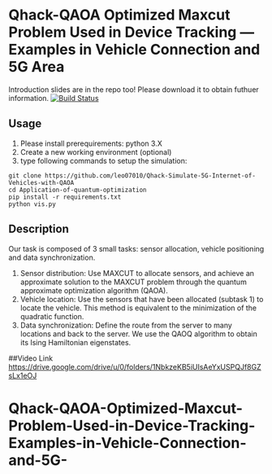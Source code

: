 # Qhack-QAOA Optimized Maxcut Problem Used in Device Tracking — Examples in Vehicle Connection and 5G Area
Introduction slides are in the repo too! Please download it to obtain futhuer information.
[![Build Status](https://i.ibb.co/sCpw28h/Screen-Shot-2020-09-10-at-1-38-50-AM.png)](https://i.ibb.co/sCpw28h/Screen-Shot-2020-09-10-at-1-38-50-AM.png)
## Usage
1. Please install prerequirements: python 3.X
2. Create a new working environment (optional)
3. type following commands to setup the simulation:
```
git clone https://github.com/leo07010/Qhack-Simulate-5G-Internet-of-Vehicles-with-QAOA
cd Application-of-quantum-optimization
pip install -r requirements.txt
python vis.py
```
## Description
Our task is composed of 3 small tasks: sensor allocation, vehicle positioning and data synchronization.

1.	Sensor distribution: Use MAXCUT to allocate sensors, and achieve an approximate solution to the MAXCUT problem through the quantum approximate optimization algorithm (QAOA).
2.	Vehicle location: Use the sensors that have been allocated (subtask 1) to locate the vehicle. This method is equivalent to the minimization of the quadratic function.
3.	Data synchronization: Define the route from the server to many locations and back to the server. We use the QAOQ algorithm to obtain its Ising Hamiltonian eigenstates.

##Video Link
https://drive.google.com/drive/u/0/folders/1NbkzeKB5iUIsAeYxUSPQJf8GZsLx1eOJ
# Qhack-QAOA-Optimized-Maxcut-Problem-Used-in-Device-Tracking-Examples-in-Vehicle-Connection-and-5G-
